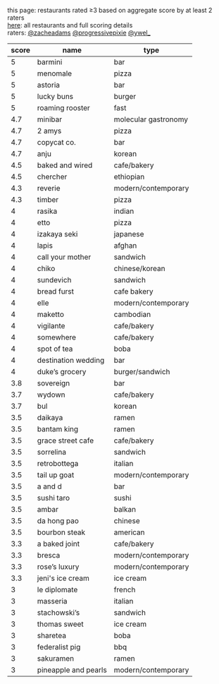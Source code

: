 this page: restaurants rated ≥3 based on aggregate score by at least 2 raters 
<br>
<a href="https://docs.google.com/spreadsheets/d/1ppRCtwky1qtUGSNIne_OGmf0mqLjegcnBZs7u1Y9sSI/edit?usp=sharing">here</a>: all restaurants and full scoring details
<br>
raters: <a href="www.instagram.com/zacheadams">@zacheadams</a>     <a href="www.instagram.com/progressivepixie">@progressivepixie</a>     <a href="www.instagram.com/ywel_">@ywel_</a>
<p>
<table>
<thead>
<tr>
<th>score</th>
<th>name</th>
  <th>type</th>
</tr>
</thead>
<tbody>
<tr>
<td>5</td>
<td>barmini</td>
  <td>bar</td>
</tr>
  <tr>
    <td>5</td>
    <td>menomale</td>
    <td>pizza</td>
  </tr>
  <tr>
    <td>5</td>
    <td>astoria</td>
    <td>bar</td>
  </tr>
  <tr>
    <td>5</td>
    <td>lucky buns</td>
    <td>burger</td>
  </tr>
  <tr>
    <td>5</td>
    <td>roaming rooster</td>
    <td>fast</td>
  </tr>
  <tr>
    <td>4.7</td>
    <td>minibar</td>
    <td>molecular gastronomy</td>
  </tr>
  <tr>
    <td>4.7</td>
    <td>2 amys</td>
    <td>pizza</td>
  </tr>
  <tr>
    <td>4.7</td>
    <td>copycat co.</td>
    <td>bar</td>
  </tr>
  <tr>
    <td>4.7</td>
    <td>anju</td>
    <td>korean</td>
  </tr>
  <tr>
    <td>4.5</td>
    <td>baked and wired</td>
    <td>cafe/bakery</td>
  </tr>
  <tr>
    <td>4.5</td>
    <td>chercher</td>
    <td>ethiopian</td>
  </tr>
  <tr>
    <td>4.3</td>
    <td>reverie</td>
    <td>modern/contemporary</td>
  </tr>
  <tr>
    <td>4.3</td>
    <td>timber</td>
    <td>pizza</td>
  </tr>
  <tr>
    <td>4</td>
    <td>rasika</td>
    <td>indian</td>
  <tr>
    <td>4</td>
    <td>etto</td>
    <td>pizza</td>
  </tr>
  <tr>
    <td>4</td>
    <td>izakaya seki</td>
    <td>japanese</td>
  </tr>
  <tr>
    <td>4</td>
    <td>lapis</td>
    <td>afghan</td>
  </tr>
  <tr>
    <td>4</td>
    <td>call your mother</td>
    <td>sandwich</td>
  </tr>
  <tr>
    <td>4</td>
    <td>chiko</td>
    <td>chinese/korean</td>
  </tr>
  <tr>
    <td>4</td>
    <td>sundevich</td>
    <td>sandwich</td>
  </tr>
  <tr>
    <td>4</td>
    <td>bread furst</td>
    <td>cafe bakery</td>
  </tr>
  <tr>
    <td>4</td>
    <td>elle</td>
    <td>modern/contemporary</td>
  </tr>
  <tr>
    <td>4</td>
    <td>maketto</td>
    <td>cambodian</td>
  </tr>
  <tr>
    <td>4</td>
    <td>vigilante</td>
    <td>cafe/bakery</td>
  </tr>
  <tr>
    <td>4</td>
    <td>somewhere</td>
    <td>cafe/bakery</td>
  </tr>
  <tr>
    <td>4</td>
    <td>spot of tea</td>
    <td>boba</td>
  </tr>
  <tr>
    <td>4</td>
    <td>destination wedding</td>
    <td>bar</td>
  </tr>
  <tr>
    <td>4</td>
    <td>duke’s grocery</td>
    <td>burger/sandwich</td>
  </tr>
  <tr>
    <td>3.8</td>
    <td>sovereign</td>
    <td>bar</td>
  </tr>
<tr>
    <td>3.7</td>
    <td>wydown</td>
    <td>cafe/bakery</td>
  </tr>
  <tr>
    <td>3.7</td>
    <td>bul</td>
    <td>korean</td>
  </tr>
  <tr>
    <td>3.5</td>
    <td>daikaya</td>
    <td>ramen</td>
  </tr>
  <tr>
    <td>3.5</td>
    <td>bantam king</td>
    <td>ramen</td>
  </tr>
  <tr>
    <td>3.5</td>
    <td>grace street cafe</td>
    <td>cafe/bakery</td>
  </tr>
  <tr>
    <td>3.5</td>
    <td>sorrelina</td>
    <td>sandwich</td>
  </tr>
  <tr>
    <td>3.5</td>
    <td>retrobottega</td>
    <td>italian</td>
  </tr>
  <tr>
    <td>3.5</td>
    <td>tail up goat</td>
    <td>modern/contemporary</td>
  </tr>
  <tr>
    <td>3.5</td>
    <td>a and d</td>
    <td>bar</td>
  </tr>
  <tr>
    <td>3.5</td>
    <td>sushi taro</td>
    <td>sushi</td>
  </tr>
  <tr>
    <td>3.5</td>
    <td>ambar</td>
    <td>balkan</td>
  </tr>
  <tr>
    <td>3.5</td>
    <td>da hong pao</td>
    <td>chinese</td>
  </tr>
  <tr>
    <td>3.5</td>
    <td>bourbon steak</td>
    <td>american</td>
  </tr>
  <tr>
    <td>3.3</td>
    <td>a baked joint</td>
    <td>cafe/bakery</td>
  </tr>
  <tr>
    <td>3.3</td>
    <td>bresca</td>
    <td>modern/contemporary</td>
  </tr>
  <tr>
    <td>3.3</td>
    <td>rose’s luxury</td>
    <td>modern/contemporary</td>
  </tr>
  <tr>
   <td>3.3</td>
    <td>jeni's ice cream</td>
    <td>ice cream</td>
  <tr>
    <td>3</td>
    <td>le diplomate</td>
    <td>french</td>
  </tr>
  <tr>
    <td>3</td>
    <td>masseria</td>
    <td>italian</td>
  </tr>
  <tr>
    <td>3</td>
    <td>stachowski’s</td>
    <td>sandwich</td>
  </tr>
  <tr>
    <td>3</td>
    <td>thomas sweet</td>
    <td>ice cream</td>
  </tr>
  <tr>
    <td>3</td>
    <td>sharetea</td>
    <td>boba</td>
  </tr>
  <tr>
    <td>3</td>
    <td>federalist pig</td>
    <td>bbq</td>
  </tr>
  <tr>
    <td>3</td>
    <td>sakuramen</td>
    <td>ramen</td>
  </tr>
  <tr>
    <td>3</td>
    <td>pineapple and pearls</td>
    <td>modern/contemporary</td>
  </tr>
